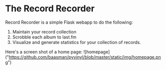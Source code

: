 The Record Recorder
======

Record Recorder is a simple Flask webapp to do the following:

1. Maintain your record collection
2. Scrobble each album to last.fm
3. Visualize and generate statistics for your collection of records.

Here's a screen shot of a home page:
![homepage]
("https://github.com/baasman/pyvinyl/blob/master/static/img/homepage.png")
